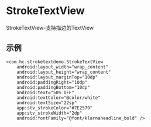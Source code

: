 # StrokeTextView

StrokeTextView-支持描边的TextView

## 示例

    <com.hc.stroketextdemo.StrokeTextView
        android:layout_width="wrap_content"
        android:layout_height="wrap_content"
        android:layout_marginTop="10dp"
        android:paddingRight="10dp"
        android:paddingBottom="10dp"
        android:text="50% OFF"
        android:textColor="@color/white"
        android:textSize="22sp"
        app:stv_strokeColor="#7E2579"
        app:stv_strokeWidth="2dp"
        android:fontFamily="@font/klarnaheadline_bold" />



